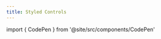 ```yaml
---
title: Styled Controls
---
```


import { CodePen } from '@site/src/components/CodePen'

<CodePen penId="zxGvbMm" title="Styled Controls" tab="css" />
